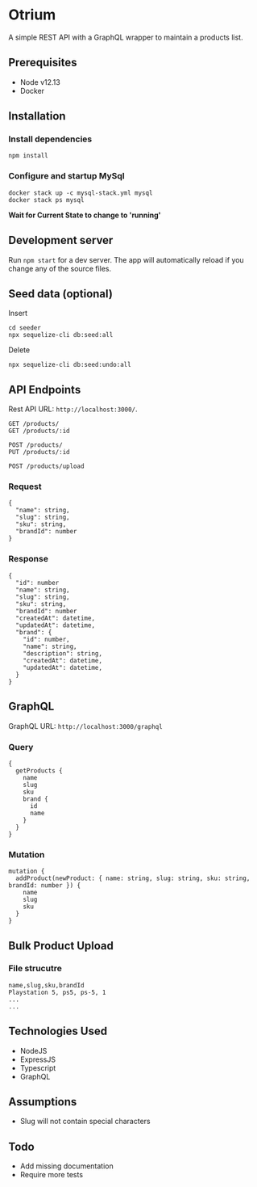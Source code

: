# Otrium

A simple REST API with a GraphQL wrapper to maintain a products list.

## Prerequisites

* Node v12.13
* Docker

## Installation

### Install dependencies
```
npm install
```

### Configure and startup MySql
```
docker stack up -c mysql-stack.yml mysql
docker stack ps mysql
```
**Wait for Current State to change to 'running'**

## Development server

Run `npm start` for a dev server. The app will automatically reload if you change any of the source files.

## Seed data (optional)
Insert
```
cd seeder
npx sequelize-cli db:seed:all
```

Delete
```
npx sequelize-cli db:seed:undo:all
```

## API Endpoints
Rest API URL: `http://localhost:3000/`.

```
GET /products/
GET /products/:id

POST /products/
PUT /products/:id

POST /products/upload
```

### Request

```
{
  "name": string,
  "slug": string,
  "sku": string,
  "brandId": number
}
```

### Response
```
{
  "id": number
  "name": string,
  "slug": string,
  "sku": string,
  "brandId": number
  "createdAt": datetime,
  "updatedAt": datetime,
  "brand": {
    "id": number,
    "name": string,
    "description": string,
    "createdAt": datetime,
    "updatedAt": datetime,
  }
}
```

## GraphQL
GraphQL URL: `http://localhost:3000/graphql`

### Query

```
{
  getProducts {
    name
    slug
    sku
    brand {
      id
      name
    }
  }
}
```

### Mutation
```
mutation {
  addProduct(newProduct: { name: string, slug: string, sku: string, brandId: number }) {
    name
    slug
    sku
  }
}
```

## Bulk Product Upload
### File strucutre

```
name,slug,sku,brandId
Playstation 5, ps5, ps-5, 1
...
...
```

## Technologies Used

* NodeJS
* ExpressJS
* Typescript
* GraphQL

## Assumptions

* Slug will not contain special characters

## Todo

* Add missing documentation
* Require more tests